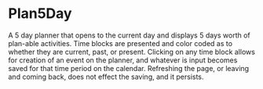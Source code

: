 # Plan5Day
A 5 day planner that opens to the current day and displays 5 days worth of plan-able activities. Time blocks are presented and color coded as to whether they are current, past, or present. Clicking on any time block allows for creation of an event on the planner, and whatever is input becomes saved for that time period on the calendar. Refreshing the page, or leaving and coming back, does not effect the saving, and it persists.
